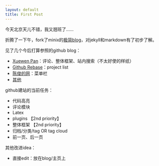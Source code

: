 ```yaml
---
layout: default
title: First Post
---
```


今天北京天儿不错，我又翘班了……

折腾了一下午，fork了minix的[极简blog](https://github.com/minixalpha/StrayBirds/tree/gh-pages)，对jekyll和markdown有了初步了解。

见了几个今后打算参照的github blog：

* [Xuewen Pan](http://www.winfirm.cn/)：评论、整体框架、站内搜索（不太好使的样纸）
* [Github Rebase](http://rebase.github.io/)：project list
* [陈俊的网](http://chenjun.com/)：菜单栏
* [其他](https://github.com/jekyll/jekyll/wiki/Sites)

github建站的当前任务：

* 代码高亮
* 评论模块
* Latex
* plugins 【2nd priority】
* 整体框架 【2nd priority】
* 归档/分类/tag OR tag cloud
* 前一页、后一页

其他改进idea：

* 直接edit：放在blog/主页上
